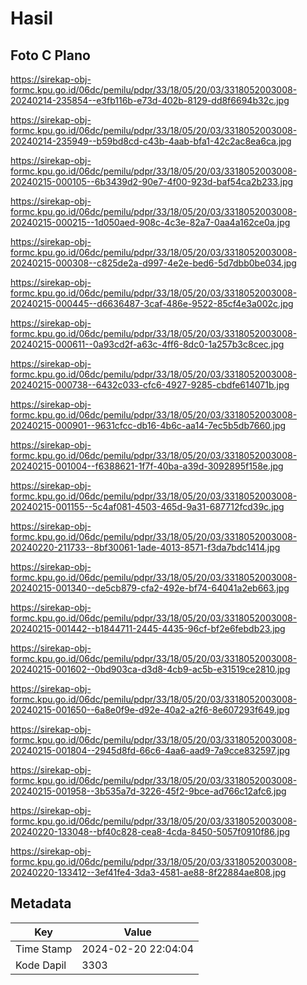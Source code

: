 # Hasil

## Foto C Plano

https://sirekap-obj-formc.kpu.go.id/06dc/pemilu/pdpr/33/18/05/20/03/3318052003008-20240214-235854--e3fb116b-e73d-402b-8129-dd8f6694b32c.jpg

https://sirekap-obj-formc.kpu.go.id/06dc/pemilu/pdpr/33/18/05/20/03/3318052003008-20240214-235949--b59bd8cd-c43b-4aab-bfa1-42c2ac8ea6ca.jpg

https://sirekap-obj-formc.kpu.go.id/06dc/pemilu/pdpr/33/18/05/20/03/3318052003008-20240215-000105--6b3439d2-90e7-4f00-923d-baf54ca2b233.jpg

https://sirekap-obj-formc.kpu.go.id/06dc/pemilu/pdpr/33/18/05/20/03/3318052003008-20240215-000215--1d050aed-908c-4c3e-82a7-0aa4a162ce0a.jpg

https://sirekap-obj-formc.kpu.go.id/06dc/pemilu/pdpr/33/18/05/20/03/3318052003008-20240215-000308--c825de2a-d997-4e2e-bed6-5d7dbb0be034.jpg

https://sirekap-obj-formc.kpu.go.id/06dc/pemilu/pdpr/33/18/05/20/03/3318052003008-20240215-000445--d6636487-3caf-486e-9522-85cf4e3a002c.jpg

https://sirekap-obj-formc.kpu.go.id/06dc/pemilu/pdpr/33/18/05/20/03/3318052003008-20240215-000611--0a93cd2f-a63c-4ff6-8dc0-1a257b3c8cec.jpg

https://sirekap-obj-formc.kpu.go.id/06dc/pemilu/pdpr/33/18/05/20/03/3318052003008-20240215-000738--6432c033-cfc6-4927-9285-cbdfe614071b.jpg

https://sirekap-obj-formc.kpu.go.id/06dc/pemilu/pdpr/33/18/05/20/03/3318052003008-20240215-000901--9631cfcc-db16-4b6c-aa14-7ec5b5db7660.jpg

https://sirekap-obj-formc.kpu.go.id/06dc/pemilu/pdpr/33/18/05/20/03/3318052003008-20240215-001004--f6388621-1f7f-40ba-a39d-3092895f158e.jpg

https://sirekap-obj-formc.kpu.go.id/06dc/pemilu/pdpr/33/18/05/20/03/3318052003008-20240215-001155--5c4af081-4503-465d-9a31-687712fcd39c.jpg

https://sirekap-obj-formc.kpu.go.id/06dc/pemilu/pdpr/33/18/05/20/03/3318052003008-20240220-211733--8bf30061-1ade-4013-8571-f3da7bdc1414.jpg

https://sirekap-obj-formc.kpu.go.id/06dc/pemilu/pdpr/33/18/05/20/03/3318052003008-20240215-001340--de5cb879-cfa2-492e-bf74-64041a2eb663.jpg

https://sirekap-obj-formc.kpu.go.id/06dc/pemilu/pdpr/33/18/05/20/03/3318052003008-20240215-001442--b1844711-2445-4435-96cf-bf2e6febdb23.jpg

https://sirekap-obj-formc.kpu.go.id/06dc/pemilu/pdpr/33/18/05/20/03/3318052003008-20240215-001602--0bd903ca-d3d8-4cb9-ac5b-e31519ce2810.jpg

https://sirekap-obj-formc.kpu.go.id/06dc/pemilu/pdpr/33/18/05/20/03/3318052003008-20240215-001650--6a8e0f9e-d92e-40a2-a2f6-8e607293f649.jpg

https://sirekap-obj-formc.kpu.go.id/06dc/pemilu/pdpr/33/18/05/20/03/3318052003008-20240215-001804--2945d8fd-66c6-4aa6-aad9-7a9cce832597.jpg

https://sirekap-obj-formc.kpu.go.id/06dc/pemilu/pdpr/33/18/05/20/03/3318052003008-20240215-001958--3b535a7d-3226-45f2-9bce-ad766c12afc6.jpg

https://sirekap-obj-formc.kpu.go.id/06dc/pemilu/pdpr/33/18/05/20/03/3318052003008-20240220-133048--bf40c828-cea8-4cda-8450-5057f0910f86.jpg

https://sirekap-obj-formc.kpu.go.id/06dc/pemilu/pdpr/33/18/05/20/03/3318052003008-20240220-133412--3ef41fe4-3da3-4581-ae88-8f22884ae808.jpg


## Metadata

| Key        | Value               |
| ---------- | ------------------- |
| Time Stamp | 2024-02-20 22:04:04 |
| Kode Dapil | 3303                |



